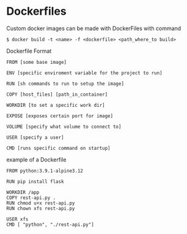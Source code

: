 # Dockerfiles 

Custom docker images can be made with DockerFiles
with command
```
$ docker build -t <name> -f <dockerfile> <path_where_to build>
```
Dockerfile Format 

```
FROM [some base image]

ENV [specific enviroment variable for the project to run]

RUN [sh commands to run to setup the image]

COPY [host_files] [path_in_container]

WORKDIR [to set a specific work dir]

EXPOSE [exposes certain port for image]

VOLUME [specify what volume to connect to]

USER [specify a user]

CMD [runs specific command on startup]
```

example of a Dockerfile

```
FROM python:3.9.1-alpine3.12

RUN pip install flask

WORKDIR /app
COPY rest-api.py .
RUN chmod u+x rest-api.py
RUN chown xfs rest-api.py

USER xfs 
CMD [ "python", "./rest-api.py"]
```